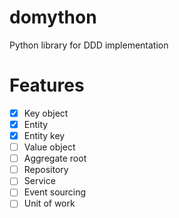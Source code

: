 # domython

Python library for DDD implementation

# Features

- [x] Key object
- [x] Entity
- [x] Entity key
- [ ] Value object
- [ ] Aggregate root
- [ ] Repository
- [ ] Service
- [ ] Event sourcing
- [ ] Unit of work
